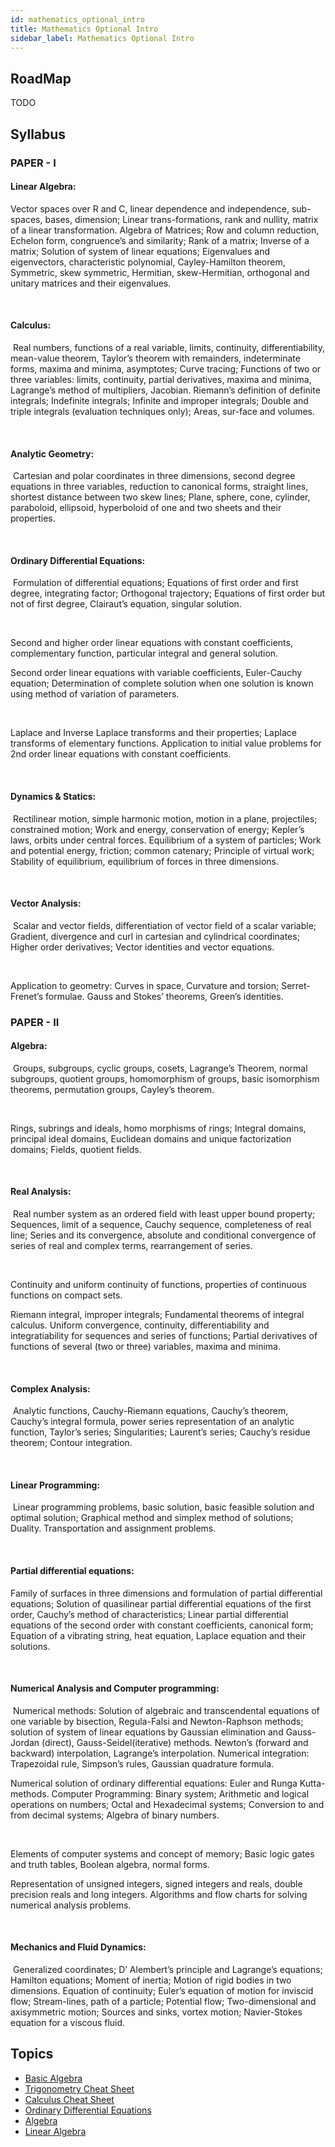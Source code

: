 ```yaml
---
id: mathematics_optional_intro
title: Mathematics Optional Intro
sidebar_label: Mathematics Optional Intro
---
```


## RoadMap

TODO

## Syllabus

### PAPER - I

#### Linear Algebra:

Vector spaces over R and C, linear dependence and independence, sub-spaces, bases, dimension; Linear trans-formations, rank and nullity, matrix of a linear transformation. Algebra of Matrices; Row and column reduction, Echelon form, congruence’s and similarity; Rank of a matrix; Inverse of a matrix; Solution of system of linear equations; Eigenvalues and eigenvectors, characteristic polynomial, Cayley-Hamilton theorem, Symmetric, skew symmetric, Hermitian, skew-Hermitian, orthogonal and unitary matrices and their eigenvalues.

​

#### Calculus:

​
Real numbers, functions of a real variable, limits, continuity, differentiability, mean-value theorem, Taylor’s theorem with remainders, indeterminate forms, maxima and minima, asymptotes; Curve tracing; Functions of two or three variables: limits, continuity, partial derivatives, maxima and minima, Lagrange’s method of multipliers, Jacobian. Riemann’s definition of definite integrals; Indefinite integrals; Infinite and improper integrals; Double and triple integrals (evaluation techniques only); Areas, sur-face and volumes.

​

#### Analytic Geometry:

​
Cartesian and polar coordinates in three dimensions, second degree equations in three variables, reduction to canonical forms, straight lines, shortest distance between two skew lines; Plane, sphere, cone, cylinder, paraboloid, ellipsoid, hyperboloid of one and two sheets and their properties.

​

#### Ordinary Differential Equations:

​
Formulation of differential equations; Equations of first order and first degree, integrating factor; Orthogonal trajectory; Equations of first order but not of first degree, Clairaut’s equation, singular solution.

​

Second and higher order linear equations with constant coefficients, complementary function, particular integral and general solution.

Second order linear equations with variable coefficients, Euler-Cauchy equation; Determination of complete solution when one solution is known using method of variation of parameters.

​

Laplace and Inverse Laplace transforms and their properties; Laplace transforms of elementary functions. Application to initial value problems for 2nd order linear equations with constant coefficients.

​

#### Dynamics & Statics:

​
Rectilinear motion, simple harmonic motion, motion in a plane, projectiles; constrained motion; Work and energy, conservation of energy; Kepler’s laws, orbits under central forces. Equilibrium of a system of particles; Work and potential energy, friction; common catenary; Principle of virtual work; Stability of equilibrium, equilibrium of forces in three dimensions.

​

#### Vector Analysis:

​
Scalar and vector fields, differentiation of vector field of a scalar variable; Gradient, divergence and curl in cartesian and cylindrical coordinates; Higher order derivatives; Vector identities and vector equations.

​

Application to geometry: Curves in space, Curvature and torsion; Serret-Frenet’s formulae. Gauss and Stokes’ theorems, Green’s identities.

### PAPER - II

#### Algebra:

​
Groups, subgroups, cyclic groups, cosets, Lagrange’s Theorem, normal subgroups, quotient groups, homomorphism of groups, basic isomorphism theorems, permutation groups, Cayley’s theorem.

​

Rings, subrings and ideals, homo morphisms of rings; Integral domains, principal ideal domains, Euclidean domains and unique factorization domains; Fields, quotient fields.

​

#### Real Analysis:

​
Real number system as an ordered field with least upper bound property; Sequences, limit of a sequence, Cauchy sequence, completeness of real line; Series and its convergence, absolute and conditional convergence of series of real and complex terms, rearrangement of series.

​

Continuity and uniform continuity of functions, properties of continuous functions on compact sets.

Riemann integral, improper integrals; Fundamental theorems of integral calculus. Uniform convergence, continuity, differentiability and integratiability for sequences and series of functions; Partial derivatives of functions of several (two or three) variables, maxima and minima.

​

#### Complex Analysis:

​
Analytic functions, Cauchy-Riemann equations, Cauchy’s theorem, Cauchy’s integral formula, power series representation of an analytic function, Taylor’s series; Singularities; Laurent’s series; Cauchy’s residue theorem; Contour integration.

​

#### Linear Programming:

​
Linear programming problems, basic solution, basic feasible solution and optimal solution; Graphical method and simplex method of solutions; Duality. Transportation and assignment problems.

​

#### Partial differential equations:

Family of surfaces in three dimensions and formulation of partial differential equations; Solution of quasilinear partial differential equations of the first order, Cauchy’s method of characteristics; Linear partial differential equations of the second order with constant coefficients, canonical form; Equation of a vibrating string, heat equation, Laplace equation and their solutions.

​

#### Numerical Analysis and Computer programming:

​
Numerical methods: Solution of algebraic and transcendental equations of one variable by bisection, Regula-Falsi and Newton-Raphson methods; solution of system of linear equations by Gaussian elimination and Gauss-Jordan (direct), Gauss-Seidel(iterative) methods. Newton’s (forward and backward) interpolation, Lagrange’s interpolation. Numerical integration: Trapezoidal rule, Simpson’s rules, Gaussian quadrature formula.

Numerical solution of ordinary differential equations: Euler and Runga Kutta-methods. Computer Programming: Binary system; Arithmetic and logical operations on numbers; Octal and Hexadecimal systems; Conversion to and from decimal systems; Algebra of binary numbers.

​

Elements of computer systems and concept of memory; Basic logic gates and truth tables, Boolean algebra, normal forms.

Representation of unsigned integers, signed integers and reals, double precision reals and long integers. Algorithms and flow charts for solving numerical analysis problems.

​

#### Mechanics and Fluid Dynamics:

​
Generalized coordinates; D’ Alembert’s principle and Lagrange’s equations; Hamilton equations; Moment of inertia; Motion of rigid bodies in two dimensions. Equation of continuity; Euler’s equation of motion for inviscid flow; Stream-lines, path of a particle; Potential flow; Two-dimensional and axisymmetric motion; Sources and sinks, vortex motion; Navier-Stokes equation for a viscous fluid.

## Topics

- [Basic Algebra](basic_algebra/basic.md)
- [Trigonometry Cheat Sheet](trigonometry/cheatsheet.md)
- [Calculus Cheat Sheet](calculus/cheatsheet.md)
- [Ordinary Differential Equations](ode/intro.md)
- [Algebra](algebra/intro.md)
- [Linear Algebra](linear_algebra/intro.md)
